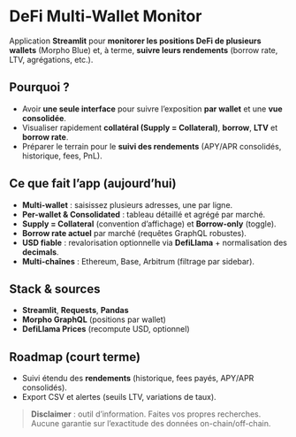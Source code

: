 # DeFi Multi-Wallet Monitor

Application **Streamlit** pour **monitorer les positions DeFi de plusieurs wallets** (Morpho Blue) et, à terme, **suivre leurs rendements** (borrow rate, LTV, agrégations, etc.).

## Pourquoi ?
- Avoir **une seule interface** pour suivre l’exposition **par wallet** et une **vue consolidée**.
- Visualiser rapidement **collatéral (Supply = Collateral)**, **borrow**, **LTV** et **borrow rate**.
- Préparer le terrain pour le **suivi des rendements** (APY/APR consolidés, historique, fees, PnL).

## Ce que fait l’app (aujourd’hui)
- **Multi-wallet** : saisissez plusieurs adresses, une par ligne.
- **Per-wallet & Consolidated** : tableau détaillé et agrégé par marché.
- **Supply = Collateral** (convention d’affichage) et **Borrow-only** (toggle).
- **Borrow rate actuel** par marché (requêtes GraphQL robustes).
- **USD fiable** : revalorisation optionnelle via **DefiLlama** + normalisation des **decimals**.
- **Multi-chaînes** : Ethereum, Base, Arbitrum (filtrage par sidebar).

## Stack & sources
- **Streamlit**, **Requests**, **Pandas**
- **Morpho GraphQL** (positions par wallet)
- **DefiLlama Prices** (recompute USD, optionnel)

## Roadmap (court terme)
- Suivi étendu des **rendements** (historique, fees payés, APY/APR consolidés).
- Export CSV et alertes (seuils LTV, variations de taux).

> **Disclaimer** : outil d’information. Faites vos propres recherches. Aucune garantie sur l’exactitude des données on-chain/off-chain.
